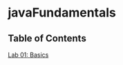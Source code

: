# javaFundamentals

## Table of Contents 

[Lab 01: Basics](https://github.com/JoseGonzalez1394/javaFundamentals-/blob/main/basics/Main.java)

